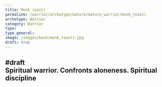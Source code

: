 ```yaml
---
title: Monk (east)
permalink: /warrior/archetype/mature/mature_warrior/monk_(east)
archetype: Warrior
category: Warrior
type: 
type_general: 
image: /images/back/monk_(east).jpg
draft: true
---
```

#draft   
Spiritual warrior. Confronts aloneness. Spiritual discipline
---
